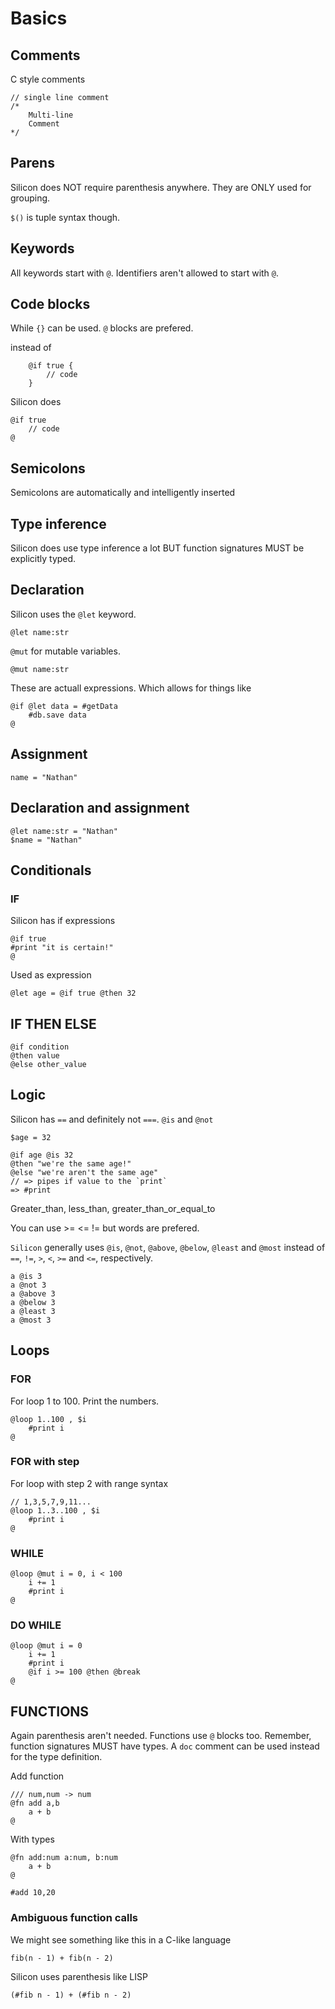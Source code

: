 # Basics

## Comments

C style comments

    // single line comment
    /*
        Multi-line
        Comment
    */

## Parens

Silicon does NOT require parenthesis anywhere. They are ONLY used for grouping.

`$()` is tuple syntax though.

## Keywords

All keywords start with `@`. Identifiers aren't allowed to start with `@`.

## Code blocks

While `{}` can be used. `@` blocks are prefered.

instead of

        @if true {
            // code
        }

Silicon does

    @if true
        // code
    @

## Semicolons

Semicolons are automatically and intelligently inserted

## Type inference

Silicon does use type inference a lot BUT function signatures MUST be explicitly typed.

## Declaration

Silicon uses the `@let` keyword.

    @let name:str

`@mut` for mutable variables.

    @mut name:str

These are actuall expressions. Which allows for things like

    @if @let data = #getData
        #db.save data
    @

## Assignment

    name = "Nathan"

## Declaration and assignment

    @let name:str = "Nathan"
    $name = "Nathan"

## Conditionals

### IF

Silicon has if expressions

    @if true
    #print "it is certain!"
    @

Used as expression

    @let age = @if true @then 32

## IF THEN ELSE

    @if condition
    @then value
    @else other_value

## Logic

Silicon has `==` and definitely not `===`. `@is` and `@not`

    $age = 32

    @if age @is 32
    @then "we're the same age!"
    @else "we're aren't the same age"
    // => pipes if value to the `print`
    => #print

Greater_than, less_than, greater_than_or_equal_to

You can use >= <= != but words are prefered.

`Silicon` generally uses `@is`, `@not`, `@above`, `@below`, `@least` and `@most` instead of `==`, `!=`, `>`, `<`, `>=` and `<=`, respectively.

    a @is 3
    a @not 3
    a @above 3
    a @below 3
    a @least 3
    a @most 3

## Loops

### FOR

For loop 1 to 100. Print the numbers.

    @loop 1..100 , $i
        #print i
    @

### FOR with step

For loop with step 2 with range syntax

    // 1,3,5,7,9,11...
    @loop 1..3..100 , $i
        #print i
    @

### WHILE

    @loop @mut i = 0, i < 100
        i += 1
        #print i
    @

### DO WHILE

    @loop @mut i = 0
        i += 1
        #print i
        @if i >= 100 @then @break
    @

## FUNCTIONS

Again parenthesis aren't needed. Functions use `@` blocks too. Remember, function signatures MUST have types. A `doc` comment can be used instead for the type definition.

Add function

    /// num,num -> num
    @fn add a,b
        a + b
    @

With types

    @fn add:num a:num, b:num
        a + b
    @

    #add 10,20

### Ambiguous function calls

We might see something like this in a C-like language

    fib(n - 1) + fib(n - 2)

Silicon uses parenthesis like LISP

    (#fib n - 1) + (#fib n - 2)
